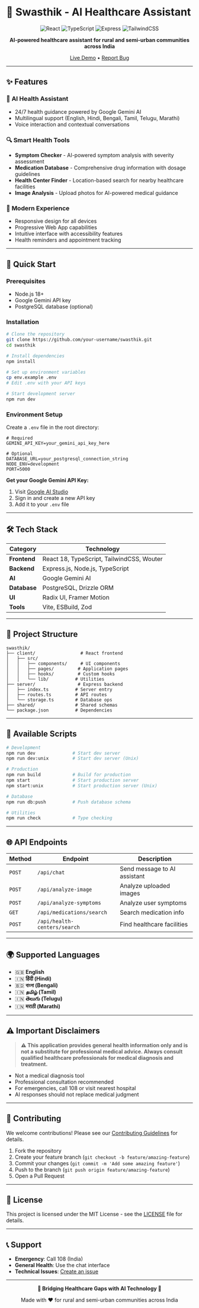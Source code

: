 # 🏥 Swasthik - AI Healthcare Assistant

<div align="center">

![React](https://img.shields.io/badge/React-18.3.1-61DAFB?logo=react&logoColor=white)
![TypeScript](https://img.shields.io/badge/TypeScript-5.6.3-3178C6?logo=typescript&logoColor=white)
![Express](https://img.shields.io/badge/Express-4.21.2-000000?logo=express&logoColor=white)
![TailwindCSS](https://img.shields.io/badge/TailwindCSS-3.4.17-06B6D4?logo=tailwindcss&logoColor=white)

**AI-powered healthcare assistant for rural and semi-urban communities across India**

[Live Demo](https://swasthik-ai.vercel.app/) • [Report Bug](https://github.com/your-username/swasthik/issues)

</div>

---

## ✨ Features

### 🤖 **AI Health Assistant**
- 24/7 health guidance powered by Google Gemini AI
- Multilingual support (English, Hindi, Bengali, Tamil, Telugu, Marathi)
- Voice interaction and contextual conversations

### 🔍 **Smart Health Tools**
- **Symptom Checker** - AI-powered symptom analysis with severity assessment
- **Medication Database** - Comprehensive drug information with dosage guidelines
- **Health Center Finder** - Location-based search for nearby healthcare facilities
- **Image Analysis** - Upload photos for AI-powered medical guidance

### 📱 **Modern Experience**
- Responsive design for all devices
- Progressive Web App capabilities
- Intuitive interface with accessibility features
- Health reminders and appointment tracking

---

## 🚀 Quick Start

### Prerequisites
- Node.js 18+
- Google Gemini API key
- PostgreSQL database (optional)

### Installation

```bash
# Clone the repository
git clone https://github.com/your-username/swasthik.git
cd swasthik

# Install dependencies
npm install

# Set up environment variables
cp env.example .env
# Edit .env with your API keys

# Start development server
npm run dev
```

### Environment Setup

Create a `.env` file in the root directory:

```env
# Required
GEMINI_API_KEY=your_gemini_api_key_here

# Optional
DATABASE_URL=your_postgresql_connection_string
NODE_ENV=development
PORT=5000
```

**Get your Google Gemini API Key:**
1. Visit [Google AI Studio](https://aistudio.google.com/)
2. Sign in and create a new API key
3. Add it to your `.env` file

---

## 🛠️ Tech Stack

| Category | Technology |
|----------|------------|
| **Frontend** | React 18, TypeScript, TailwindCSS, Wouter |
| **Backend** | Express.js, Node.js, TypeScript |
| **AI** | Google Gemini AI |
| **Database** | PostgreSQL, Drizzle ORM |
| **UI** | Radix UI, Framer Motion |
| **Tools** | Vite, ESBuild, Zod |

---

## 📁 Project Structure

```
swasthik/
├── client/                 # React frontend
│   ├── src/
│   │   ├── components/     # UI components
│   │   ├── pages/         # Application pages
│   │   ├── hooks/         # Custom hooks
│   │   └── lib/          # Utilities
├── server/                # Express backend
│   ├── index.ts          # Server entry
│   ├── routes.ts         # API routes
│   └── storage.ts        # Database ops
├── shared/               # Shared schemas
└── package.json          # Dependencies
```

---

## 🔧 Available Scripts

```bash
# Development
npm run dev              # Start dev server
npm run dev:unix         # Start dev server (Unix)

# Production
npm run build            # Build for production
npm start                # Start production server
npm start:unix           # Start production server (Unix)

# Database
npm run db:push          # Push database schema

# Utilities
npm run check            # Type checking
```

---

## 🌐 API Endpoints

| Method | Endpoint | Description |
|--------|----------|-------------|
| `POST` | `/api/chat` | Send message to AI assistant |
| `POST` | `/api/analyze-image` | Analyze uploaded images |
| `POST` | `/api/analyze-symptoms` | Analyze user symptoms |
| `GET` | `/api/medications/search` | Search medication info |
| `POST` | `/api/health-centers/search` | Find healthcare facilities |

---

## 🌍 Supported Languages

- 🇬🇧 **English**
- 🇮🇳 **हिंदी (Hindi)**
- 🇧🇩 **বাংলা (Bengali)**
- 🇮🇳 **தமிழ் (Tamil)**
- 🇮🇳 **తెలుగు (Telugu)**
- 🇮🇳 **मराठी (Marathi)**

---

## ⚠️ Important Disclaimers

> **⚠️ This application provides general health information only and is not a substitute for professional medical advice. Always consult qualified healthcare professionals for medical diagnosis and treatment.**

- Not a medical diagnosis tool
- Professional consultation recommended
- For emergencies, call 108 or visit nearest hospital
- AI responses should not replace medical judgment

---

## 🤝 Contributing

We welcome contributions! Please see our [Contributing Guidelines](CONTRIBUTING.md) for details.

1. Fork the repository
2. Create your feature branch (`git checkout -b feature/amazing-feature`)
3. Commit your changes (`git commit -m 'Add some amazing feature'`)
4. Push to the branch (`git push origin feature/amazing-feature`)
5. Open a Pull Request

---

## 📄 License

This project is licensed under the MIT License - see the [LICENSE](LICENSE) file for details.

---

## 📞 Support

- **Emergency**: Call 108 (India)
- **General Health**: Use the chat interface
- **Technical Issues**: [Create an issue](https://github.com/your-username/swasthik/issues)

---

<div align="center">

**🏥 Bridging Healthcare Gaps with AI Technology 🏥**

Made with ❤️ for rural and semi-urban communities across India

</div>